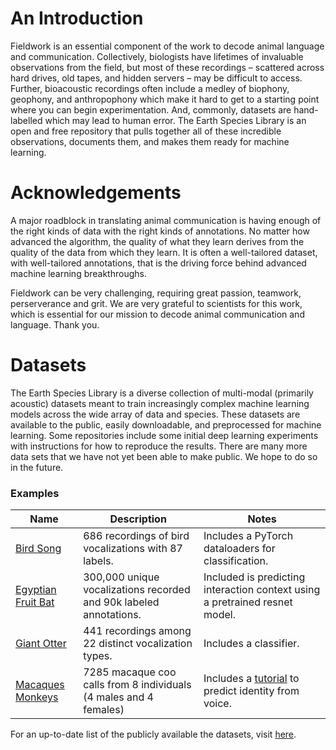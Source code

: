 # An Introduction

Fieldwork is an essential component of the work to decode animal language and communication.  Collectively, biologists have lifetimes of invaluable observations from the field, but most of these recordings – scattered across hard drives, old tapes, and hidden servers – may be difficult to access. Further, bioacoustic recordings often include a medley of biophony, geophony, and anthropophony which make it hard to get to a starting point where you can begin experimentation. And, commonly, datasets are hand-labelled which may lead to human error. The Earth Species Library is an open and free repository that pulls together all of these incredible observations, documents them, and makes them ready for machine learning.

# Acknowledgements

A major roadblock in translating animal communication is having enough of the right kinds of data with the right kinds of annotations. No matter how advanced the algorithm, the quality of what they learn derives from the quality of the data from which they learn. It is often a well-tailored dataset, with well-tailored annotations, that is the driving force behind advanced machine learning breakthroughs.

Fieldwork can be very challenging, requiring great passion, teamwork, perserverance and grit. We are very grateful to scientists for this work, which is essential for our mission to decode animal communication and language. Thank you.

# Datasets

The Earth Species Library is a diverse collection of multi-modal (primarily acoustic) datasets meant to train increasingly complex machine learning models across the wide array of data and species.  These datasets are available to the public, easily downloadable, and preprocessed for machine learning. Some repositories include some initial deep learning experiments with instructions for how to reproduce the results. There are many more data sets that we have not yet been able to make public. We hope to do so in the future.

### Examples

| Name  | Description | Notes |
| ------------- | ------------- | ------------ |
| [Bird Song](https://github.com/earthspecies/library/tree/main/bird_songs) | 686 recordings of bird vocalizations with 87 labels. | Includes a PyTorch dataloaders for classification.  |
| [Egyptian Fruit Bat](https://github.com/earthspecies/library/tree/main/egyptian_fruit_bat)  | 300,000 unique vocalizations recorded and 90k labeled annotations.  | Included is predicting interaction context using a pretrained resnet model. |
| [Giant Otter](https://github.com/earthspecies/library/tree/main/giant_otter) | 441 recordings among 22 distinct vocalization types. | Includes a classifier. |
| [Macaques Monkeys](https://github.com/earthspecies/library/tree/main/macaques) | 7285 macaque coo calls from 8 individuals (4 males and 4 females) | Includes a [tutorial](https://github.com/earthspecies/open_collaboration_on_audio_classification) to predict identity from voice. |

For an up-to-date list of the publicly available the datasets, visit [here](https://github.com/earthspecies/library).
